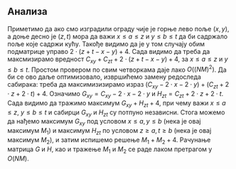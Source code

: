 ﻿
## Анализа
Приметимо да ако смо изградили ограду чије је горње лево поље $(x,y)$, а доње десно је $(z,t)$ мора да важи $x\leq a\leq z$ и $y\leq b\leq t$ да би садржало поље које садржи кућу. Такође видимо да је у том случају обим подматрице управо $2\cdot(z+t-x-y)+4$. Сада видимо да треба да максмизирамо вредност $C_{xy}+C_{zt}+2\cdot(z+t-x-y)+4$, за $x\leq a\leq z$ и $y\leq b\leq t$. Простом провером по свим четворкама даје лако $O((NM)^2)$.
Да би се ово даље оптимизовало, извршићемо замену редоследа сабирака: треба да максимизизирамо израз $(C_{xy}-2\cdot x-2\cdot y)+(C_{zt}+2\cdot z+2\cdot t)+4$. Означимо $G_{xy}=C_{xy}-2\cdot x-2\cdot y$ и $H_{zt}=C_{zt}+2\cdot z+2\cdot t$. Сада видимо да тражимо максимум $G_{xy}+H_{zt}+4$, при чему важи $x\leq a\leq z$, $y\leq b \leq t$ и сабирци $G_{xy}$ и $H_{zt}$ су потпуно независни. Стога можемо да нађемо максимум $G_{xy}$ под условом $x\leq a, y\leq b$ (нека је овај максимум $M_1$) и максимум $H_{zt}$ по условом $z\geq a, t\geq b$ (нека је овај максимум $M_2$), и затим испишемо решење $M_1+M_2+4$. Рачунање матрица $G$ и $H$, као и тражење $M_1$ и $M_2$ се раде лаком претрагом у $O(NM)$.

